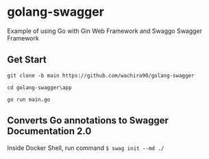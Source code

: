 # golang-swagger
Example of using Go with Gin Web Framework and Swaggo Swagger Framework

## Get Start

```
git clone -b main https://github.com/wachira90/golang-swagger

cd golang-swagger\app

go run main.go
```

## Converts Go annotations to Swagger Documentation 2.0

Inside Docker Shell, run command `$ swag init --md ./`


